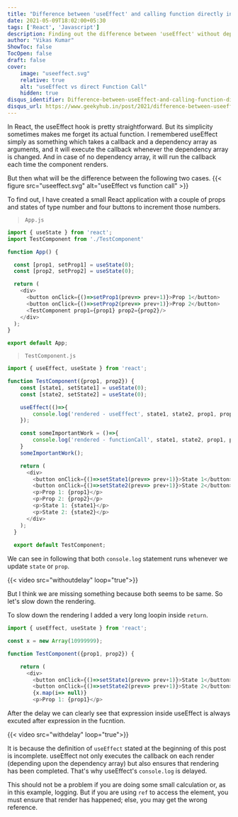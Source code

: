 ```yaml
---
title: "Difference between 'useEffect' and calling function directly inside a component."
date: 2021-05-09T18:02:00+05:30
tags: ['React', 'Javascript']
description: Finding out the difference between 'useEffect' without dependency array and executing function directly.
author: "Vikas Kumar"
ShowToc: false
TocOpen: false
draft: false
cover:
    image: "useeffect.svg"
    relative: true
    alt: "useEffect vs direct Function Call"
    hidden: true
disqus_identifier: Difference-between-useEffect-and-calling-function-directly-inside-a-component
disqus_url: https://www.geekyhub.in/post/2021/difference-between-useeffect-and-direct-function-call/
---
```


In React, the useEffect hook is pretty straightforward. But its simplicity sometimes makes me forget its actual function. I remembered useEffect simply as something which takes a callback and a dependency array as arguments, and it will execute the callback whenever the dependency array is changed. And in case of no dependency array, it will run the callback each time the component renders.

But then what will be the difference between the following two cases.
{{< figure src="useeffect.svg" alt="useEffect vs function call" >}}

To find out, I have created a small React application with a couple of props and states of type number and four buttons to increment those numbers.

> ````App.js````
````js {linenos=table}
import { useState } from 'react';
import TestComponent from './TestComponent'

function App() {

  const [prop1, setProp1] = useState(0);
  const [prop2, setProp2] = useState(0);

  return (
    <div>
      <button onClick={()=>setProp1(prev=> prev+1)}>Prop 1</button>
      <button onClick={()=>setProp2(prev=> prev+1)}>Prop 2</button>
      <TestComponent prop1={prop1} prop2={prop2}/>
    </div>
  );
}

export default App;
````

> ````TestComponent.js````
````js {linenos=table}
import { useEffect, useState } from 'react';

function TestComponent({prop1, prop2}) {
    const [state1, setState1] = useState(0);
    const [state2, setState2] = useState(0);

    useEffect(()=>{
        console.log('rendered - useEffect', state1, state2, prop1, prop2);
    });

    const someImportantWork = ()=>{
        console.log('rendered - functionCall', state1, state2, prop1, prop2);
    }
    someImportantWork();

    return (
      <div>
        <button onClick={()=>setState1(prev=> prev+1)}>State 1</button>
        <button onClick={()=>setState2(prev=> prev+1)}>State 2</button>
        <p>Prop 1: {prop1}</p>
        <p>Prop 2: {prop2}</p>
        <p>State 1: {state1}</p>
        <p>State 2: {state2}</p>
      </div>
    );
  }
  
  export default TestComponent;
````

We can see in following that both `console.log` statement runs whenever we update `state` or `prop`.

{{< video src="withoutdelay" loop="true">}}

But I think we are missing something because both seems to be same. So let's slow down the rendering. 

To slow down the rendering I added a very long loopin inside `return`.

````js {linenos=table}
import { useEffect, useState } from 'react';

const x = new Array(10999999);

function TestComponent({prop1, prop2}) {
````
````js {linenos=table, linenostart=18}
    return (
      <div>
        <button onClick={()=>setState1(prev=> prev+1)}>State 1</button>
        <button onClick={()=>setState2(prev=> prev+1)}>State 2</button>
        {x.map(i=> null)}
        <p>Prop 1: {prop1}</p>
````

After the delay we can clearly see that expression inside useEffect is always excuted after expression in the fucntion.

{{< video src="withdelay" loop="true">}}

It is because the definition of `useEffect` stated at the beginning of this post is incomplete. useEffect not only executes the callback on each render (depending upon the dependency array) but also ensures that rendering has been completed. That's why useEffect's `console.log` is delayed. 


This should not be a problem if you are doing some small calculation or, as in this example, logging. But if you are using `ref` to access the element, you must ensure that render has happened; else, you may get the wrong reference. 